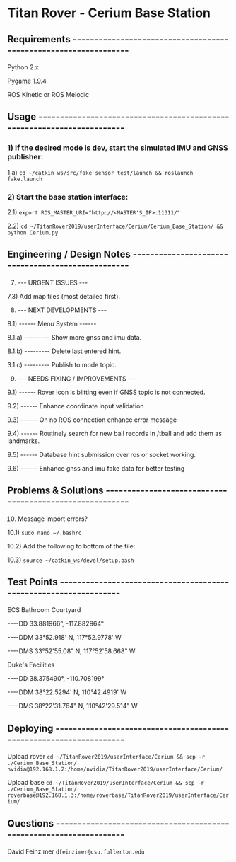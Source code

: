 # Titan Rover - Cerium Base Station



## Requirements ----------------------------------------------------------------

Python 2.x

Pygame 1.9.4

ROS Kinetic or ROS Melodic



## Usage -----------------------------------------------------------------------

### 1) If the desired mode is dev, start the simulated IMU and GNSS publisher:

1.a) `cd ~/catkin_ws/src/fake_sensor_test/launch && roslaunch fake.launch`



### 2) Start the base station interface:

2.1) `export ROS_MASTER_URI="http://<MASTER'S_IP>:11311/"`

2.2) `cd ~/TitanRover2019/userInterface/Cerium/Cerium_Base_Station/ && python Cerium.py`



## Engineering / Design Notes --------------------------------------------------

7) --- URGENT ISSUES ---

7.3) Add map tiles (most detailed first).

8) --- NEXT DEVELOPMENTS ---

8.1) ------ Menu System ------

8.1.a) --------- Show more gnss and imu data.

8.1.b) --------- Delete last entered hint.

3.1.c) --------- Publish to mode topic.

9) --- NEEDS FIXING / IMPROVEMENTS ---

9.1) ------ Rover icon is blitting even if GNSS topic is not connected.

9.2) ------ Enhance coordinate input validation

9.3) ------ On no ROS connection enhance error message

9.4) ------ Routinely search for new ball records in /tball and add them as landmarks.

9.5) ------ Database hint submission over ros or socket working.

9.6) ------ Enhance gnss and imu fake data for better testing



## Problems & Solutions --------------------------------------------------------

10) Message import errors?

10.1) `sudo nano ~/.bashrc`

10.2) Add the following to bottom of the file:

10.3) `source ~/catkin_ws/devel/setup.bash`



## Test Points -----------------------------------------------------------------

ECS Bathroom Courtyard

----DD 33.881966°, -117.882964°

----DDM 33°52.918' N, 117°52.9778' W

----DMS 33°52'55.08" N, 117°52'58.668" W

Duke's Facilities

----DD 38.375490°, -110.708199°

----DDM 38°22.5294' N, 110°42.4919' W

----DMS 38°22'31.764" N, 110°42'29.514" W



## Deploying -------------------------------------------------------------------

Upload rover `cd ~/TitanRover2019/userInterface/Cerium && scp -r ./Cerium_Base_Station/ nvidia@192.168.1.2:/home/nvidia/TitanRover2019/userInterface/Cerium/`

Upload base `cd ~/TitanRover2019/userInterface/Cerium && scp -r ./Cerium_Base_Station/ roverbase@192.168.1.3:/home/roverbase/TitanRover2019/userInterface/Cerium/`



## Questions -------------------------------------------------------------------

David Feinzimer `dfeinzimer@csu.fullerton.edu`
